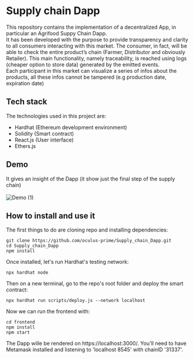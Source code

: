 # Supply chain Dapp
This repository contains the implementation of a decentralized App, in particular an Agrifood Suppy Chain Dapp. <br/>
It has been developed with the purpose to provide transparency and
clarity to all consumers interacting with this market. The consumer, in fact, will be able to check the
entire product’s  chain (Farmer, Distributor and obviously Retailer). This main functionality,
namely traceability, is reached using logs (cheaper option to store data) generated by the emitted
events. <br/>
Each participant in this market can visualize a series of infos about the products, all these infos cannot be tampered (e.g production date,
expiration date)

## Tech stack
The technologies used in this project are: <br/>
- Hardhat (Ethereum development environment) 
- Solidity (Smart contract)
- React.js (User interface)
- Ethers.js

## Demo
It gives an insight of the Dapp (it show just the final step of the supply chain) <br/>
<br/>
![Demo (1)](https://user-images.githubusercontent.com/125466565/219102149-d24c2649-a31e-4a49-91d1-074fe2c63526.gif)




## How to install and use it
The first things to do are cloning repo and installing dependencies: <br/>
```
git clone https://github.com/oculus-prime/Supply_chain_Dapp.git
cd Supply_chain_Dapp
npm install
```
Once installed, let's run Hardhat's testing network:<br/>
```
npx hardhat node
```
Then on a new terminal, go to the repo's root folder and deploy the smart contract: <br/>
```
npx hardhat run scripts/deploy.js --network localhost
```
Now we can run the frontend with: <br/>
```
cd frontend
npm install
npm start
```
The Dapp wille be rendered on https://localhost:3000/. You'll need to have Metamask installed and listening to 'localhost 8545'
with chainID '31337'.
